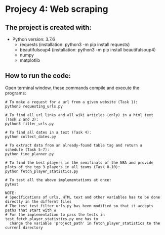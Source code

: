 # Projecy 4: Web scraping

## The project is created with:
* Python version: 3.7.6
  * requests (installation: python3 -m pip install requests)
  * beautifulsoup4 (installation: python3 -m pip install beautifulsoup4)
  * numpy
  * matplotlib


## How to run the code:
Open terminal window, these commands compile and execute the programs:
```
# To make a request for a url from a given website (Task 1):
python3 requesting_urls.py

# To find all url links and all wiki articles (only) in a html text (Task 2 and 3):
python3 filter_urls.py

# To find all dates in a text (Task 4):
python collect_dates.py

# To extract data from an already-found table tag and return a schedule (Task 5-7):
python time_planner.py

# To find the best players in the semifinals of the NBA and provide plots of the top 3 players in all teams (Task 8-10):
python fetch_player_statistics.py

# To test all the above implementations at once:
pytest

NOTE:
# Specifications of urls, HTML text and other variables has to be done directly in the differnt files
# The test test_filter_urls.py has been modified so that it accepts paths that start with w
# For the implementation to pass the tests in test_fetch_player_statistics.py one has to
  change the variable 'project_path' in fetch_player_statistics to the current directory 



